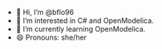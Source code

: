 - 👋 Hi, I’m @bflo96
- 👀 I’m interested in C# and OpenModelica.
- 🌱 I’m currently learning OpenModelica.
- 😄 Pronouns: she/her

<!---
bflo96/bflo96 is a ✨ special ✨ repository because its `README.md` (this file) appears on your GitHub profile.
You can click the Preview link to take a look at your changes.
--->
